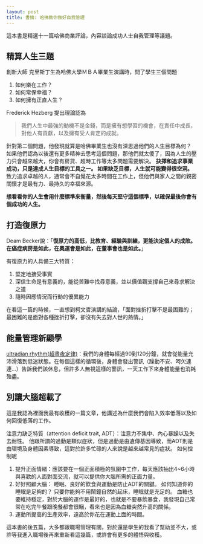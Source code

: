 ```yaml
---
layout: post
title: 書摘: 哈佛教你做好自我管理
---
```


這本書是精選十一篇哈佛商業評論，內容談論成功人士自我管理等議題。

## 精算人生三題
創新大師 克里斯丁生為哈佛大學ＭＢＡ畢業生演講時，問了學生三個問題
1. 如何樂在工作？
2. 如何常保幸福？
3. 如何擁有正直人生？

Frederick Hezberg 提出理論認為
>我們人生中最強的動機不是金錢，而是擁有想學習的機會，在責任中成長，對他人有貢獻，以及擁有受人肯定的成就。

針對第二個問題，他發現就算是哈佛畢業生也沒有深思過他們的人生目標為何？
如果他們認為以後還有更多精神去思考這個問題，那他們就太傻了，因為人生的壓力只會越來越大，你會有房貸、超時工作等太多問題需要解決。
**抉擇和追求事業成功，只是達成人生目標的工具之一。 如果缺乏目標，人生就可能變得很空洞。**
致力追求卓越的人，通常會不自覺花太多時間在工作上，但他們與家人之間的親密關懷才是最有力、最持久的幸福來源。

**想看看你的人生會用什麼標準來衡量，然後每天堅守這個標準，以確保最後你會有個成功的人生。**


## 打造復原力
Deam Becker說：「**復原力的高低，比教育、經驗與訓練，更能決定個人的成敗。在癌症病房是如此，在奧運會是如此，在董事會也是如此。**」

有復原力的人具備三大特質：
1. 堅定地接受事實
2. 深信生命是有意義的，能從苦難中找尋意義，並以價值觀支撐自己來尋求解決之道
3. 隨時因應情況而行動的優異能力

在看這一篇的時候，一直想到柯文哲演講的結論，「面對挫折打擊不是最困難的；最困難的是面對各種挫折打擊，卻沒有失去對人世的熱情。」

## 能量管理新顯學
[ultradian rhythm(超晝夜定律)](https://en.wikipedia.org/wiki/Ultradian_rhythm)：我們的身體每經過90到120分鐘，就會從能量充沛滑落到低迷狀態。在每個這樣的循環後，身體會發出警訊（躁動不安、呵欠連連...）告訴我們該休息，但許多人無視這樣的警訊，一天工作下來身體能量也消耗殆盡。

## 別讓大腦超載了
這是我認為裡面我最有收穫的一篇文章，他講述為什麼我們會陷入效率低落以及如何回復低落的工作。

注意力缺乏特質（attention deficit trait, ADT）：注意力不集中、內心暴躁以及失去耐性。
他跟所謂的過動是類似症狀，但是過動是由遺傳基因導致，而ADT則是由環境及身體因素導致，這對於許多忙碌的人來說是越來越常見的症狀。
如何控制呢
1. 提升正面情緒：應該要在一個正面積極的氛圍中工作，每天應該抽出4~6小時與喜歡的人面對面交流，就可以提供你大腦所需的正面力量。
2. 好好照顧大腦：
睡眠、良好的飲食與運動是防止ADT的關鍵。
如何知道你的睡眠是足夠的？ 只要你能夠不用鬧鐘自然的起床，睡眠就是充足的。
血糖也要維持穩定，對於大腦的運作是最好的，也就是不要暴飲暴食，我發現自己常常在吃完午餐跟晚餐都會很睏，看來也是因為血糖突然升高的關係。
3. 運動所提高的生產效率，遠高於你花在運動上面的時間。


這本書的後五篇，大多都跟職場管理有關，對於還是學生的我看了幫助並不大，或許等我進入職場後再來重新看這幾篇，或許會有更多的體悟與收穫。
